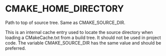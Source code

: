  

# CMAKE_HOME_DIRECTORY  
Path to top of source tree. Same as CMAKE_SOURCE_DIR.  

This is an internal cache entry used to locate the source directory
when loading a CMakeCache.txt from a build tree.  It should not
be used in project code.  The variable CMAKE_SOURCE_DIR
has the same value and should be preferred.  

